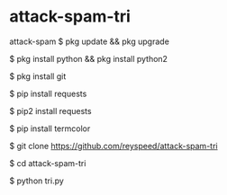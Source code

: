# attack-spam-tri


attack-spam
$ pkg update && pkg upgrade

$ pkg install python && pkg install python2

$ pkg install git

$ pip install requests

$ pip2 install requests

$ pip install termcolor

$ git clone https://github.com/reyspeed/attack-spam-tri

$ cd attack-spam-tri

$ python tri.py
